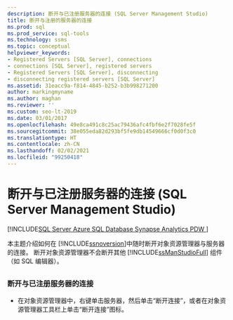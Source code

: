 ```yaml
---
description: 断开与已注册服务器的连接 (SQL Server Management Studio)
title: 断开与注册的服务器的连接
ms.prod: sql
ms.prod_service: sql-tools
ms.technology: ssms
ms.topic: conceptual
helpviewer_keywords:
- Registered Servers [SQL Server], connections
- connections [SQL Server], registered servers
- Registered Servers [SQL Server], disconnecting
- disconnecting registered servers [SQL Server]
ms.assetid: 31eacc9a-f814-4845-b252-b3b998271200
author: markingmyname
ms.author: maghan
ms.reviewer: ''
ms.custom: seo-lt-2019
ms.date: 03/01/2017
ms.openlocfilehash: 49e8ca491c8c25ac79436afc4fbf6e2f7028fe5f
ms.sourcegitcommit: 38e055eda82d293bf5fe9db14549666cf0d0f3c0
ms.translationtype: HT
ms.contentlocale: zh-CN
ms.lasthandoff: 02/02/2021
ms.locfileid: "99250418"
---
```

# <a name="disconnect-from-a-registered-server-sql-server-management-studio"></a>断开与已注册服务器的连接 (SQL Server Management Studio)

[!INCLUDE[SQL Server Azure SQL Database Synapse Analytics PDW ](../../includes/applies-to-version/sql-asdb-asdbmi-asa-pdw.md)]

本主题介绍如何在 [!INCLUDE[ssnoversion](../../includes/ssnoversion-md.md)]中随时断开对象资源管理器与服务器的连接。 断开对象资源管理器不会断开其他 [!INCLUDE[ssManStudioFull](../../includes/ssmanstudiofull-md.md)] 组件（如 SQL 编辑器）。  

## <a name="SSMSProcedure"></a>

### <a name="to-disconnect-from-a-registered-server"></a>断开与已注册服务器的连接

- 在对象资源管理器中，右键单击服务器，然后单击“断开连接”，或者在对象资源管理器工具栏上单击“断开连接”图标。
